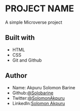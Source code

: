# PROJECT NAME
A simple Microverse project

##  Built with 
* HTML
* CSS
* Git and Github
## Author
* Name: Akpuru Solomon Barine
* Github:[@Solobarine](https://github.com/Solobarine)
* Twitter:[@SolomonAkpuru](https://twitter.com/SolomonAkpuru)
* LinkedIn:[Solomon Akpuru](https://www.linkedin.com/mwlite/in/solomon-akpuru-17069b241)
